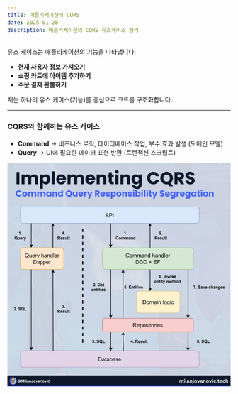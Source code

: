 ```yaml
---
title: 애플리케이션의 CQRS
date: 2025-01-28
description: 애플리케이션의 CQRS 유스케이스 정리
---
```


유스 케이스는 애플리케이션의 기능을 나타냅니다:

- **현재 사용자 정보 가져오기**  
- **쇼핑 카트에 아이템 추가하기**  
- **주문 결제 환불하기**

저는 하나의 유스 케이스(기능)를 중심으로 코드를 구조화합니다.

---

### CQRS와 함께하는 유스 케이스

- **Command** → 비즈니스 로직, 데이터베이스 작업, 부수 효과 발생 (도메인 모델)
- **Query** → UI에 필요한 데이터 표현 반환  (트랜잭션 스크립트)


![](img/IMG_1391.jpeg)
